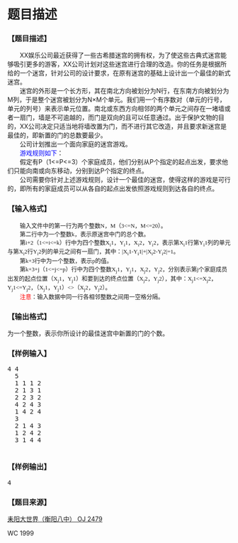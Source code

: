 # 题目描述


<h3>
【题目描述】
</h3>
<div class="content">
<div style="text-indent:21pt;">
XX娱乐公司最近获得了一些古希腊迷宫的拥有权，为了使这些古典式迷宫能够吸引更多的游客，<span>XX公司计划对这些迷宫进行合理的改造。你的任务是根据所给的一个迷宫，针对公司的设计要求，在原有迷宫的基础上设计出一个最佳的新式迷宫。</span> 
</div>
<div style="text-indent:21pt;">
迷宫的外形是一个长方形，其在南北方向被划分为<span>N行，在东南方向被划分为M列，于是整个迷宫被划分为N×M个单元。我们用一个有序数对（单元的行号，单元的列号）来表示单元位置。南北或东西方向相邻的两个单元之间存在一堵墙或者一扇门，墙是不可逾越的，而门是双向的且可以任意通过。出于保护文物的目的，XX公司决定只适当地将墙改置为门，而不进行其它改造，并且要求新迷宫是最佳的，即新置的门的总数要最少。</span> 
</div>
<div style="text-indent:21pt;">
公司计划推出一个面向家庭的迷宫游戏。
</div>
<div style="text-indent:21pt;">
<span style="color:blue;">游戏规则如下</span>：
</div>
<div style="text-indent:21pt;">
假定有<span>P（1&lt;=P&lt;=3）个家庭成员，他们分别从P个指定的起点出发，要求他们只能向南或向东移动，分别到达P个指定的终点。</span> 
</div>
<div style="text-indent:21pt;">
公司需要你针对上述游戏规则，设计一个最佳的迷宫，使得这样的游戏是可行的，即所有的家庭成员可以从各自的起点出发依照游戏规则到达各自的终点。
</div>
</div>
<h3>
【输入格式】
</h3>
<div class="content">
<p class="MsoNormal" style="margin:0cm 0cm 0pt;text-indent:21pt;">
<span style="font-family:宋体;mso-bidi-font-size:10.5pt;"><span style="font-size:small;">输入文件中的第一行为两个整数<span lang="EN-US">N</span>，<span lang="EN-US">M</span>（<span lang="EN-US">3&lt;=N</span>，<span lang="EN-US">M&lt;=20</span>）。<span lang="EN-US"><o:p></o:p></span></span></span> 
</p>
<p class="MsoNormal" style="margin:0cm 0cm 0pt;text-indent:21pt;">
<span style="font-family:宋体;mso-bidi-font-size:10.5pt;"><span style="font-size:small;">第二行中为一个整数<span lang="EN-US">k</span>，表示原迷宫中门的总个数。<span lang="EN-US"><o:p></o:p></span></span></span> 
</p>
<p class="MsoNormal" style="margin:0cm 0cm 0pt;text-indent:21pt;">
<span style="font-family:宋体;mso-bidi-font-size:10.5pt;"><span style="font-size:small;">第<span lang="EN-US">i+2</span>（<span lang="EN-US">1&lt;=i&lt;=k</span>）行中为四个整数<span lang="EN-US">X<sub>i</sub>1</span>，<span lang="EN-US">Y<sub>i</sub>1</span>，<span lang="EN-US">X<sub>i</sub>2</span>，<span lang="EN-US">Y<sub>i</sub>2</span>，表示第<span lang="EN-US">X<sub>i</sub>1</span>行第<span lang="EN-US">Y<sub>i</sub>1</span>列的单元与第<span lang="EN-US">X<sub>i</sub>2</span>行<span lang="EN-US">Y<sub>i</sub>2</span>列的单元之间有一扇门，其中：<span lang="EN-US">|X<sub>i</sub>1-Y<sub>i</sub>1|+|X<sub>i</sub>2-Y<sub>i</sub>2|=1</span>。<span lang="EN-US"><o:p></o:p></span></span></span> 
</p>
<p class="MsoNormal" style="margin:0cm 0cm 0pt;text-indent:21pt;">
<span style="font-family:宋体;mso-bidi-font-size:10.5pt;"><span style="font-size:small;">第<span lang="EN-US">k+3</span>行中为一个整数，表示<span lang="EN-US">p</span>的值。<span lang="EN-US"><o:p></o:p></span></span></span> 
</p>
<p class="MsoNormal" style="margin:0cm 0cm 0pt;text-indent:21pt;">
<span style="font-family:宋体;mso-bidi-font-size:10.5pt;"><span style="font-size:small;">第<span lang="EN-US">k+3+j</span>（<span lang="EN-US">1&lt;=j&lt;=p</span>）行中为四个整数<span lang="EN-US">X<sub>j</sub>1</span>，<span lang="EN-US">Y<sub>j</sub>1</span>，<span lang="EN-US">X<sub>j</sub>2</span>，<span lang="EN-US">Y<sub>j</sub>2</span>，分别表示第<span lang="EN-US">j</span>个家庭成员出发的起点位置（<span lang="EN-US">X<sub>j</sub>1</span>，<span lang="EN-US">Y<sub>j</sub>1</span>）和要到达的终点位置（<span lang="EN-US">X<sub>j</sub>2</span>，<span lang="EN-US">Y<sub>j</sub>2</span>），其中：<span lang="EN-US">X<sub>j</sub>1&lt;=X<sub>j</sub>2</span>，<span lang="EN-US">Y<sub>j</sub>1&lt;=Y<sub>j</sub>2</span>，（<span lang="EN-US">X<sub>j</sub>1</span>，<span lang="EN-US">Y<sub>j</sub>1</span>）<span lang="EN-US">&lt;&gt;</span>（<span lang="EN-US">X<sub>j</sub>2</span>，<span lang="EN-US">Y<sub>j</sub>2</span>）。<span lang="EN-US"><o:p></o:p></span></span></span> 
</p>
<p class="MsoNormal" style="margin:0cm 0cm 0pt;text-indent:21pt;mso-char-indent-count:2.0;">
<span style="font-size:small;"><span style="color:red;font-family:宋体;mso-bidi-font-size:10.5pt;">注意</span><span style="font-family:宋体;mso-bidi-font-size:10.5pt;">：输入数据中同一行各相邻整数之间用一空格分隔。<span lang="EN-US"><o:p></o:p></span></span></span> 
</p>
</div>
<h3>
【输出格式】
</h3>
<div class="content">
<p>
<span style="font-size:10.5pt;font-family:宋体;mso-font-kerning:1.0pt;mso-bidi-font-family:&#39;Times New Roman&#39;;mso-ansi-language:EN-US;mso-fareast-language:ZH-CN;mso-bidi-language:AR-SA;">为一个整数，表示你所设计的最佳迷宫中新置的门的个数。</span> 
</p>
</div>
<h3>
【样例输入】
</h3>
<pre>4 4
  5
  1 1 1 2
  2 1 3 1
  2 2 3 2
  4 2 4 3
  1 4 2 4
  3
  2 1 4 3
  1 2 4 2
  3 1 4 4
  </pre>
<h3>
【样例输出】
</h3>
<pre>4</pre>
<h3>
【题目来源】
</h3>
<p>
<a href="http://www.lydsy.com/JudgeOnline/problem.php?id=2479">耒阳大世界（衡阳八中） OJ 2479</a> 
</p>
<p>
WC 1999
</p>
